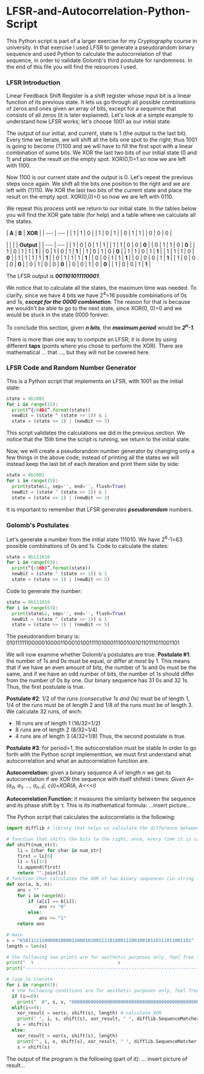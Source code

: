 # LFSR-and-Autocorrelation-Python-Script
This Python script is part of a larger exercise for my Cryptography course in university. In that exercise I used LFSR to generate a pseudorandom binary sequence and used Python to calculate the autocorrelation of that sequence, in order to validate Golomb's third postulate for randomness. In the end of this file you will find the resources I used.

### LFSR Introduction
Linear Feedback Shift Register is a shift register whose input bit is a linear function of its previous state. It lets us go through all possible combinations of zeros and ones given an array of bits, except for a sequence that consists of all zeros (it is later explained).
Let's look at a simple example to understand how LFSR works; let's choose 1001 as our initial state.

The output of our initial, and current, state is 1 (the output is the last bit). Every time we iterate, we will shift all the bits one spot to the right; thus 1001 is going to become (?)100 and we will have to fill the first spot with a linear combination of some bits. We XOR the last two bits of our initial state (0 and 1) and place the result on the empty spot. XOR(0,1)=1 so now we are left with 1100.

Now 1100 is our current state and the output is 0. Let's repeat the previous steps once again. We shift all the bits one position to the right and we are left with (?)110. We XOR the last two bits of the current state and place the result on the empty spot. XOR(0,0)=0 so now we are left with 0110.

We repeat this process until we return to our initial state. In the tables below you will find the XOR gate table (for help) and a table where we calculate all the states.

| __A__ | __B__ | __XOR__ |
| --- | --- |
| 1 | 1 | 0 |
| 1 | 0 | 1 |
| 0 | 1 | 1 |
| 0 | 0 | 0 |

|  |  |  | __Output__ |
| --- | --- |
| 1 | 0 | 0 | 1 | 1 |
| 1 | 1 | 0 | 0 | __0__ |
| 0 | 1 | 1 | 0 | __0__ |
| 1 | 0 | 1 | 1 | __1__ |
| 0 | 1 | 0 | 1 | __1__ |
| 1 | 0 | 1 | 0 | __0__ |
| 1 | 1 | 0 | 1 | __1__ |
| 1 | 1 | 1 | 0 | __0__ |
| 1 | 1 | 1 | 1 | __1__ |
| 0 | 1 | 1 | 1 | __1__ |
| 0 | 0 | 1 | 1 | __1__ |
| 0 | 0 | 0 | 1 | __1__ |
| 1 | 0 | 0 | 0 | __0__ |
| 0 | 1 | 0 | 0 | __0__ |
| 0 | 0 | 1 | 0 | __0__ |
| 1 | 0 | 0 | 1 | __1__ |


The LFSR output is __*001101011110001*__.

We notice that to calculate all the states, the maximum time was needed. To clarify, since we have 4 bits we have 2<sup>4</sup>=16 possible combinations of 0s and 1s, __*except for the 0000 combination*__. The reason for that is because we wouldn't be able to go to the next state, since XOR(0, 0)=0 and we would be stuck in the state 0000 forever.

To conclude this section, given __*n bits*__, the __*maximum period*__ would be __*2<sup>n</sup>-1*__.

There is more than one way to compute an LFSR; it is done by using different __taps__  (points where you chose to perform the XOR). There are mathematical ... that ..., but they will  not be covered here.


### LFSR Code and Random Number Generator
This is a Python script that implements an LFSR, with 1001 as the initial state:
```python
state = 0b1001
for i in range(15):
  print(“{:04b}”.format(state))
  newBit = (state ^ (state >> 1)) & 1
  state = (state >> 1) | (newBit << 3)
```
This script validates the calculations we did in the previous section. We notice that the 15th time the script is running, we return to the initial state.

Now, we will create a pseudorandom number generator by changing only a few things in the above code; instead of printing all the states we will instead keep the last bit of each iteration and print them side by side:
```python
state = 0b1001
for i in range(15):
  print(state&1, sep='', end='', flush=True)
  newBit = (state ^ (state >> 1)) & 1
  state = (state >> 1) | (newBit << 3)
```
It is important to remember that LFSR generates __*pseudorandom*__ numbers.


### Golomb's Postulates 
Let's generate a number from the initial state 111010. We have 2<sup>6</sup>-1=63 possible combinations of 0s and 1s.
Code to calculate the states:
```python
state = 0b111010
for i in range(63):
  print(“{:06b}”.format(state))
  newBit = (state ^ (state >> 1)) & 1
  state = (state >> 1) | (newBit << 5)
```

Code to generate the number:
```python
state = 0b111010
for i in range(63):
  print(state&1, sep='', end='', flush=True)
  newBit = (state ^ (state >> 1)) & 1
  state = (state >> 1) | (newBit << 5)
```
The pseudorandom binary is: 010111111000001000011000101001111010001110010010110111011001101

We will now examine whether Golomb's postulates are true.
__Postulate #1__: the number of 1s and 0s must be equal, or differ at most by 1. This means that if we have an even amount of bits, the number of 1s and 0s must be the same, and if we have an odd number of bits, the number of 1s should differ from the number of 0s by one.
Our binary sequence has 31 0s and 32 1s. Thus, the first postulate is true.

__Postulate #2__: 1/2 of the *runs (consecutive 1s and 0s)* must be of length 1, 1/4 of the runs must be of length 2 and 1/8 of the runs must be of length 3. We calculate 32 runs, of wich:
- 16 runs are of length 1 (16/32=1/2)
- 8 runs are of length 2 (8/32=1/4)
- 4 runs are of length 3 (4/32=1/8)
Thus, the second postulate is true.

__Postulate #3__: for period=1, the autocorrelation must be stable
In order to go forth with the Python script implementtion, we must first understand what autocorrelation and what an autocorrelation function are.

__Autocorrelation:__ given a binary sequence A of length n we get its autocorrelation if we XOR the sequence with itself shifetd i times: 
*Given A=(a<sub>0</sub>, a<sub>1</sub>, ..., a<sub>n-1</sub>), c(i)=XOR(A, A<<<i)*

__Autocorrelation Function:__ it measures the similarity between the sequence and its phase shift by τ. This is its mathematical formula:
...insert picture...


The Python script that calculates the autocorrelatio is the following:
```python
import difflib # library that helps us calculate the difference between two strings

# function that shifts the bits to the right, once, every time it is called
def shift(num_str):
    li = [char for char in num_str]
    first = li[0]
    li = li[1:]
    li.append(first)
    return "".join(li)
# function that calculates the XOR of two binary sequences (in string format) 
def xor(a, b, n):
    ans = ""
    for i in range(n):
        if (a[i] == b[i]):
            ans += "0"
        else:
            ans += "1"
    return ans

# main 
s = "010111111000001000011000101001111010001110010010110111011001101"
length = len(s)

# the following two prints are for aesthetic purposes only, feel free to skip them if you're not interested
print("  τ                               s                                                              s<<<τ                                                      s XOR s<<<τ                                     c(τ)")
print("------------------------------------------------------------------------------------------------------------------------------------------------------------------------------------------------------------------------")

# loop to iterate
for i in range(63):
  # the following conditions are for aesthetic purposes only, feel free to skip them if you're not interested
  if (i==0):
    print("  0", s, s, "000000000000000000000000000000000000000000000000000000000000000", "  0.0")
  elif(i<=9):
    xor_result = xor(s, shift(s), length) # calculate XOR
    print(" ", i, s, shift(s), xor_result, " ", difflib.SequenceMatcher(None, s, xor_result).ratio()) # print τ, s, s<<<τ, XOR(s, s<<<τ), similarity between s and XOR
    s = shift(s)
  else:
    xor_result = xor(s, shift(s), length)
    print("", i, s, shift(s), xor_result, " ", difflib.SequenceMatcher(None, s, xor_result).ratio()) # print τ, s, s<<<τ, XOR(s, s<<<τ), similarity between s and XOR
    s = shift(s)
```

The output of the program is the following (part of it):
... insert picture of result...





